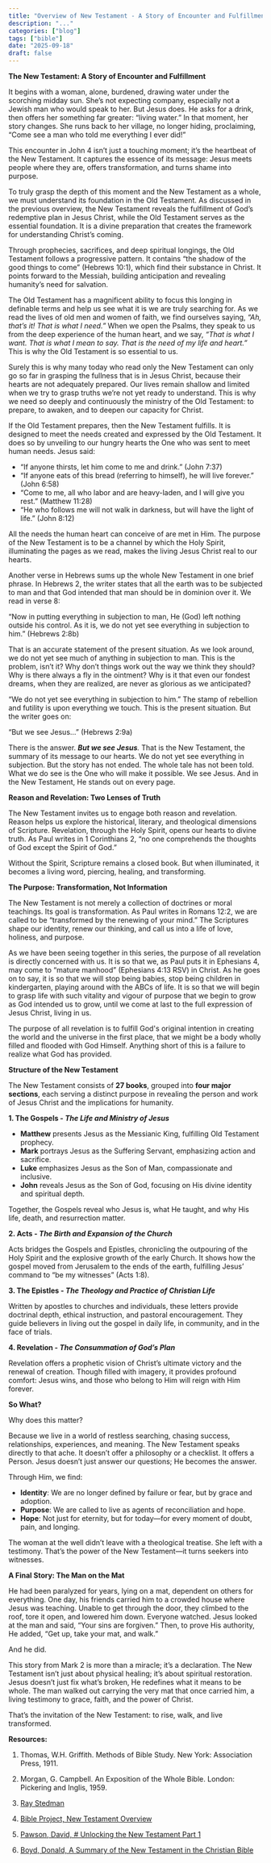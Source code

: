 ```yaml
---
title: "Overview of New Testament - A Story of Encounter and Fulfillment"
description: "..."
categories: ["blog"]
tags: ["bible"]
date: "2025-09-18"
draft: false
---
```

**The New Testament: A Story of Encounter and Fulfillment**

It begins with a woman, alone, burdened, drawing water under the scorching midday sun. She’s not expecting company, especially not a Jewish man who would speak to her. But Jesus does. He asks for a drink, then offers her something far greater: “living water.” In that moment, her story changes. She runs back to her village, no longer hiding, proclaiming, “Come see a man who told me everything I ever did!”

This encounter in John 4 isn’t just a touching moment; it’s the heartbeat of the New Testament. It captures the essence of its message: Jesus meets people where they are, offers transformation, and turns shame into purpose.

To truly grasp the depth of this moment and the New Testament as a whole, we must understand its foundation in the Old Testament. As discussed in the previous overview, the New Testament reveals the fulfillment of God’s redemptive plan in Jesus Christ, while the Old Testament serves as the essential foundation. It is a divine preparation that creates the framework for understanding Christ’s coming.

Through prophecies, sacrifices, and deep spiritual longings, the Old Testament follows a progressive pattern. It contains “the shadow of the good things to come” (Hebrews 10:1), which find their substance in Christ. It points forward to the Messiah, building anticipation and revealing humanity’s need for salvation.

The Old Testament has a magnificent ability to focus this longing in definable terms and help us see what it is we are truly searching for. As we read the lives of old men and women of faith, we find ourselves saying, _“Ah, that’s it! That is what I need.”_ When we open the Psalms, they speak to us from the deep experience of the human heart, and we say, _“That is what I want. That is what I mean to say. That is the need of my life and heart.”_ This is why the Old Testament is so essential to us.

Surely this is why many today who read only the New Testament can only go so far in grasping the fullness that is in Jesus Christ, because their hearts are not adequately prepared. Our lives remain shallow and limited when we try to grasp truths we’re not yet ready to understand. This is why we need so deeply and continuously the ministry of the Old Testament: to prepare, to awaken, and to deepen our capacity for Christ.

If the Old Testament prepares, then the New Testament fulfills. It is designed to meet the needs created and expressed by the Old Testament. It does so by unveiling to our hungry hearts the One who was sent to meet human needs. Jesus said:

- “If anyone thirsts, let him come to me and drink.” (John 7:37)
- “If anyone eats of this bread (referring to himself), he will live forever.” (John 6:58)
- “Come to me, all who labor and are heavy-laden, and I will give you rest.” (Matthew 11:28)
- “He who follows me will not walk in darkness, but will have the light of life.” (John 8:12)

All the needs the human heart can conceive of are met in Him. The purpose of the New Testament is to be a channel by which the Holy Spirit, illuminating the pages as we read, makes the living Jesus Christ real to our hearts.

Another verse in Hebrews sums up the whole New Testament in one brief phrase. In Hebrews 2, the writer states that all the earth was to be subjected to man and that God intended that man should be in dominion over it. We read in verse 8:

“Now in putting everything in subjection to man, He (God) left nothing outside his control. As it is, we do not yet see everything in subjection to him.” (Hebrews 2:8b)

That is an accurate statement of the present situation. As we look around, we do not yet see much of anything in subjection to man. This is the problem, isn’t it? Why don’t things work out the way we think they should? Why is there always a fly in the ointment? Why is it that even our fondest dreams, when they are realized, are never as glorious as we anticipated?

“We do not yet see everything in subjection to him.” The stamp of rebellion and futility is upon everything we touch. This is the present situation. But the writer goes on:

“But we see Jesus...” (Hebrews 2:9a)

There is the answer. _**But we see Jesus**._ That is the New Testament, the summary of its message to our hearts. We do not yet see everything in subjection. But the story has not ended. The whole tale has not been told. What we do see is the One who will make it possible. We see Jesus. And in the New Testament, He stands out on every page.

**Reason and Revelation: Two Lenses of Truth**

The New Testament invites us to engage both reason and revelation. Reason helps us explore the historical, literary, and theological dimensions of Scripture. Revelation, through the Holy Spirit, opens our hearts to divine truth. As Paul writes in 1 Corinthians 2, “no one comprehends the thoughts of God except the Spirit of God.”

Without the Spirit, Scripture remains a closed book. But when illuminated, it becomes a living word, piercing, healing, and transforming.

**The Purpose: Transformation, Not Information**

The New Testament is not merely a collection of doctrines or moral teachings. Its goal is transformation. As Paul writes in Romans 12:2, we are called to be “transformed by the renewing of your mind.” The Scriptures shape our identity, renew our thinking, and call us into a life of love, holiness, and purpose.

As we have been seeing together in this series, the purpose of all revelation is directly concerned with us. It is so that we, as Paul puts it in Ephesians 4, may come to “mature manhood” (Ephesians 4:13 RSV) in Christ. As he goes on to say, it is so that we will stop being babies, stop being children in kindergarten, playing around with the ABCs of life. It is so that we will begin to grasp life with such vitality and vigour of purpose that we begin to grow as God intended us to grow, until we come at last to the full expression of Jesus Christ, living in us.

The purpose of all revelation is to fulfill God's original intention in creating the world and the universe in the first place, that we might be a body wholly filled and flooded with God Himself. Anything short of this is a failure to realize what God has provided.

**Structure of the New Testament**

The New Testament consists of **27 books**, grouped into **four major sections**, each serving a distinct purpose in revealing the person and work of Jesus Christ and the implications for humanity.

**1\. The Gospels - _The Life and Ministry of Jesus_**

- **Matthew** presents Jesus as the Messianic King, fulfilling Old Testament prophecy.
- **Mark** portrays Jesus as the Suffering Servant, emphasizing action and sacrifice.
- **Luke** emphasizes Jesus as the Son of Man, compassionate and inclusive.
- **John** reveals Jesus as the Son of God, focusing on His divine identity and spiritual depth.

Together, the Gospels reveal who Jesus is, what He taught, and why His life, death, and resurrection matter.

**2\. Acts - _The Birth and Expansion of the Church_**

Acts bridges the Gospels and Epistles, chronicling the outpouring of the Holy Spirit and the explosive growth of the early Church. It shows how the gospel moved from Jerusalem to the ends of the earth, fulfilling Jesus’ command to “be my witnesses” (Acts 1:8).

**3\. The Epistles - _The Theology and Practice of Christian Life_**

Written by apostles to churches and individuals, these letters provide doctrinal depth, ethical instruction, and pastoral encouragement. They guide believers in living out the gospel in daily life, in community, and in the face of trials.

**4\. Revelation - _The Consummation of God’s Plan_**

Revelation offers a prophetic vision of Christ’s ultimate victory and the renewal of creation. Though filled with imagery, it provides profound comfort: Jesus wins, and those who belong to Him will reign with Him forever.

**So What?**

Why does this matter?

Because we live in a world of restless searching, chasing success, relationships, experiences, and meaning. The New Testament speaks directly to that ache. It doesn’t offer a philosophy or a checklist. It offers a Person. Jesus doesn’t just answer our questions; He becomes the answer.

Through Him, we find:

- **Identity**: We are no longer defined by failure or fear, but by grace and adoption.
- **Purpose**: We are called to live as agents of reconciliation and hope.
- **Hope**: Not just for eternity, but for today—for every moment of doubt, pain, and longing.

The woman at the well didn’t leave with a theological treatise. She left with a testimony. That’s the power of the New Testament—it turns seekers into witnesses.

**A Final Story: The Man on the Mat**

He had been paralyzed for years, lying on a mat, dependent on others for everything. One day, his friends carried him to a crowded house where Jesus was teaching. Unable to get through the door, they climbed to the roof, tore it open, and lowered him down. Everyone watched. Jesus looked at the man and said, “Your sins are forgiven.” Then, to prove His authority, He added, “Get up, take your mat, and walk.”

And he did.

This story from Mark 2 is more than a miracle; it’s a declaration. The New Testament isn’t just about physical healing; it’s about spiritual restoration. Jesus doesn’t just fix what’s broken, He redefines what it means to be whole. The man walked out carrying the very mat that once carried him, a living testimony to grace, faith, and the power of Christ.

That’s the invitation of the New Testament: to rise, walk, and live transformed.

**Resources:**

1) Thomas, W.H. Griffith. Methods of Bible Study. New York: Association Press, 1911.

2) Morgan, G. Campbell. An Exposition of the Whole Bible. London: Pickering and Inglis, 1959.

3) [Ray Stedman](https://www.raystedman.org/bible-overview/panorama/god-has-spoken-in-these-last-days) 

4) [Bible Project, New Testament Overview](https://bibleproject.com/videos/new-testament-overview/)

5) [Pawson, David, # Unlocking the New Testament Part 1](https://www.youtube.com/watch?v=F2KMYwBRngU)

6) [Boyd, Donald, A Summary of the New Testament in the Christian Bible](https://https://donaldboyd.org/2020/01/13/a-summary-of-the-new-testament-in-the-christian-bible/)

